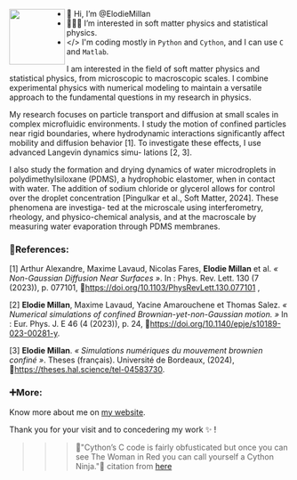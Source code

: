 <a href="url"><img src="https://octodex.github.com/images/labtocat.png" align="left" width="100" ></a>
- 👋 Hi, I’m @ElodieMillan
- 👩🏻‍🔬 I’m interested in soft matter physics and statistical physics.
- </> I'm coding mostly in `Python` and `Cython`, and I can use `C` and `Matlab`.


I am interested in the field of soft matter physics and statistical physics, from microscopic to macroscopic
scales. I combine experimental physics with numerical modeling to maintain a versatile approach to the
fundamental questions in my research in physics.

My research focuses on particle transport and diffusion at small scales in complex microfluidic environments.
I study the motion of confined particles near rigid boundaries, where hydrodynamic interactions significantly
affect mobility and diffusion behavior [1]. To investigate these effects, I use advanced Langevin dynamics simu-
lations [2, 3].

I also study the formation and drying dynamics of water microdroplets in polydimethylsiloxane (PDMS), a
hydrophobic elastomer, when in contact with water. The addition of sodium chloride or glycerol allows for
control over the droplet concentration [Pingulkar et al., Soft Matter, 2024]. These phenomena are investiga-
ted at the microscale using interferometry, rheology, and physico-chemical analysis, and at the macroscale by
measuring water evaporation through PDMS membranes.

### 📰References: 
[1] Arthur Alexandre, Maxime Lavaud, Nicolas Fares, **Elodie Millan** et al. _« Non-Gaussian Diffusion
Near Surfaces »_. In : Phys. Rev. Lett. 130 (7 (2023)), p. 077101, 🔗https://doi.org/10.1103/PhysRevLett.130.077101 ,

[2] **Elodie Millan**, Maxime Lavaud, Yacine Amarouchene et Thomas Salez. _« Numerical simulations of
confined Brownian-yet-non-Gaussian motion. »_ In : Eur. Phys. J. E 46 (4 (2023)), p. 24, 🔗https://doi.org/10.1140/epje/s10189-023-00281-y.

[3] **Elodie Millan**. _« Simulations numériques du mouvement brownien confiné »_. Theses (français). Université de
Bordeaux, (2024), 🔗https://theses.hal.science/tel-04583730.

### ➕More:
Know more about me on [my website](https://elodiemillan.wixsite.com/softmatter).


Thank you for your visit and to concedering my work ✨ !


>>> 🔮"Cython’s C code is fairly obfusticated but once you can see The Woman in Red you can call yourself a Cython Ninja."🔮
>>> citation from [here](https://notes-on-cython.readthedocs.io/en/latest/misc.html)
